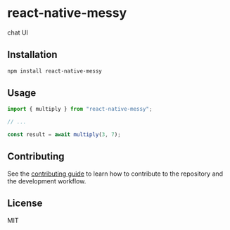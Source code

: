 # react-native-messy

chat UI

## Installation

```sh
npm install react-native-messy
```

## Usage

```js
import { multiply } from "react-native-messy";

// ...

const result = await multiply(3, 7);
```

## Contributing

See the [contributing guide](CONTRIBUTING.md) to learn how to contribute to the repository and the development workflow.

## License

MIT
